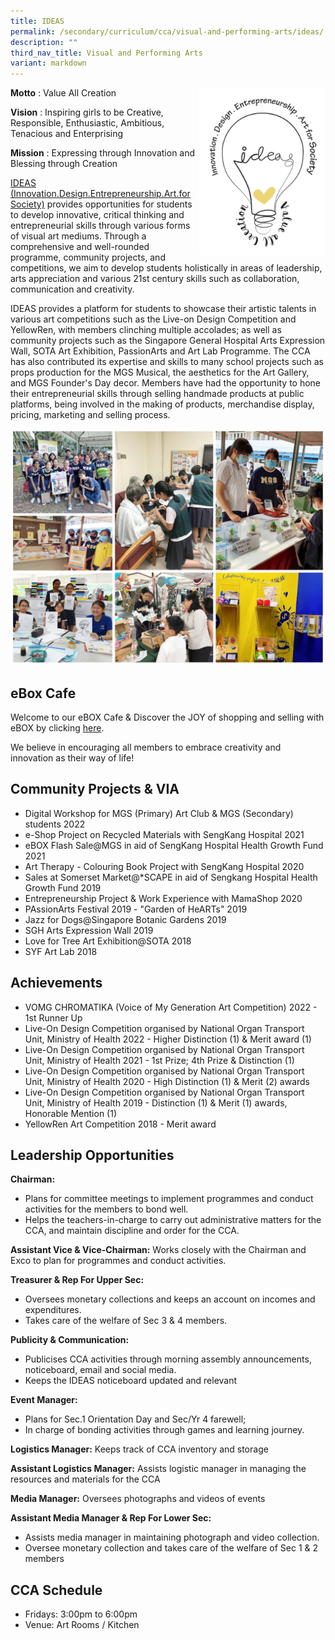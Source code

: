 ```yaml
---
title: IDEAS
permalink: /secondary/curriculum/cca/visual-and-performing-arts/ideas/
description: ""
third_nav_title: Visual and Performing Arts
variant: markdown
---
```

<img src="/images/Sec_cca/ideas-logo.png" align="right" style="width:40%">


**Motto**&nbsp;: Value All Creation


**Vision**&nbsp;: Inspiring girls to be Creative, Responsible, Enthusiastic, Ambitious, Tenacious and Enterprising


**Mission**&nbsp;: Expressing through Innovation and Blessing through Creation


[IDEAS (Innovation.Design.Entrepreneurship.Art.for Society)](https://youtu.be/Kr4scKttbMo) provides opportunities for students to develop innovative, critical thinking and entrepreneurial skills through various forms of visual art mediums. Through a comprehensive and well-rounded programme, community projects, and competitions, we aim to develop students holistically in areas of leadership, arts appreciation and various 21st century skills such as collaboration, communication and creativity.

  

IDEAS provides a platform for students to showcase their artistic talents in various art competitions such as the Live-on Design Competition and YellowRen, with members clinching multiple accolades; as well as community projects such as the Singapore General Hospital Arts Expression Wall, SOTA Art Exhibition, PassionArts and Art Lab Programme. The CCA has also contributed its expertise and skills to many school projects such as props production for the MGS Musical, the aesthetics for the Art Gallery, and MGS Founder's Day decor. Members have had the opportunity to hone their entrepreneurial skills through selling handmade products at public platforms, being involved in the making of products, merchandise display, pricing, marketing and selling process.

![](/images/Sec_cca/ideas%202021.jpg)

## eBox Cafe

Welcome to our eBOX Cafe &amp; Discover the JOY of shopping and selling with eBOX by clicking&nbsp;[here](https://sites.google.com/mgs.sch.edu.sg/mg-entrepreneur-box/shop?authuser=0). 

We believe in encouraging all members to embrace creativity and innovation as their way of life!

  
## Community Projects &amp; VIA

*   Digital Workshop for MGS (Primary) Art Club &amp; MGS (Secondary) students 2022  
*   e-Shop Project on Recycled Materials with SengKang Hospital 2021  
*   eBOX Flash Sale@MGS in aid of SengKang Hospital Health Growth Fund 2021
*   Art Therapy - Colouring Book Project with SengKang Hospital 2020  
*   Sales at Somerset Market@\*SCAPE in aid of Sengkang Hospital Health Growth Fund 2019  
*   Entrepreneurship Project &amp; Work Experience with MamaShop 2020
*   PAssionArts Festival 2019 - "Garden of HeARTs" 2019  
*   Jazz for Dogs@Singapore Botanic Gardens 2019
*   SGH Arts Expression Wall 2019
*   Love for Tree Art Exhibition@SOTA 2018
*   SYF Art Lab 2018

  

## Achievements

*   VOMG CHROMATIKA (Voice of My Generation Art Competition) 2022 - 1st Runner Up  
*   Live-On Design Competition organised by National Organ Transport Unit, Ministry of Health 2022 - Higher Distinction (1) &amp; Merit award (1)
*   Live-On Design Competition organised by National Organ Transport Unit, Ministry of Health 2021 - 1st Prize; 4th Prize &amp; Distinction (1)  
*   Live-On Design Competition organised by National Organ Transport Unit, Ministry of Health 2020 - High Distinction (1) &amp; Merit (2) awards
*   Live-On Design Competition organised by National Organ Transport Unit, Ministry of Health 2019 - Distinction (1) &amp; Merit (1) awards, Honorable Mention (1)
*   YellowRen Art Competition 2018 - Merit award


## Leadership Opportunities

**Chairman:**
- Plans for committee meetings to implement programmes and conduct activities for the members to bond well.
- Helps the teachers-in-charge to carry out administrative matters for the CCA, and maintain discipline and order for the CCA.

**Assistant Vice &amp; Vice-Chairman:** Works closely with the Chairman and Exco to plan for programmes and conduct activities.

**Treasurer &amp; Rep For Upper Sec:**
- Oversees monetary collections and keeps an account on incomes and expenditures.
- Takes care of the welfare of Sec 3 &amp; 4 members.

**Publicity &amp; Communication:**
- Publicises CCA activities through morning assembly announcements, noticeboard, email and social media.
- Keeps the IDEAS noticeboard updated and relevant

**Event Manager:**
- Plans for Sec.1 Orientation Day and Sec/Yr 4 farewell;
- In charge of bonding activities through games and learning journey.

**Logistics Manager:** Keeps track of CCA inventory and storage

**Assistant Logistics Manager:** Assists logistic manager in managing the resources and materials for the CCA

**Media Manager:** Oversees photographs and videos of events

**Assistant Media Manager &amp; Rep For Lower Sec:**
- Assists media manager in maintaining photograph and video collection.
- Oversee monetary collection and takes care of the welfare of Sec 1 &amp; 2 members


## CCA Schedule

* Fridays: 3:00pm to 6:00pm
* Venue: Art Rooms / Kitchen